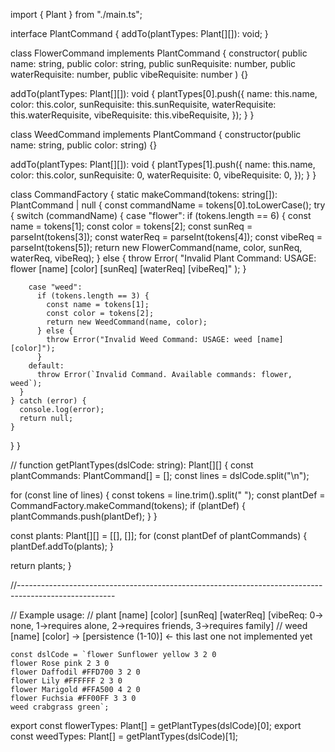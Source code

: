 import { Plant } from "./main.ts";

interface PlantCommand {
  addTo(plantTypes: Plant[][]): void;
}

class FlowerCommand implements PlantCommand {
  constructor(
    public name: string,
    public color: string,
    public sunRequisite: number,
    public waterRequisite: number,
    public vibeRequisite: number
  ) {}

  addTo(plantTypes: Plant[][]): void {
    plantTypes[0].push({
      name: this.name,
      color: this.color,
      sunRequisite: this.sunRequisite,
      waterRequisite: this.waterRequisite,
      vibeRequisite: this.vibeRequisite,
    });
  }
}

class WeedCommand implements PlantCommand {
  constructor(public name: string, public color: string) {}

  addTo(plantTypes: Plant[][]): void {
    plantTypes[1].push({
      name: this.name,
      color: this.color,
      sunRequisite: 0,
      waterRequisite: 0,
      vibeRequisite: 0,
    });
  }
}

class CommandFactory {
  static makeCommand(tokens: string[]): PlantCommand | null {
    const commandName = tokens[0].toLowerCase();
    try {
      switch (commandName) {
        case "flower":
          if (tokens.length == 6) {
            const name = tokens[1];
            const color = tokens[2];
            const sunReq = parseInt(tokens[3]);
            const waterReq = parseInt(tokens[4]);
            const vibeReq = parseInt(tokens[5]);
            return new FlowerCommand(name, color, sunReq, waterReq, vibeReq);
          } else {
            throw Error(
              "Invalid Plant Command: USAGE: flower [name] [color] [sunReq] [waterReq] [vibeReq]"
            );
          }

        case "weed":
          if (tokens.length == 3) {
            const name = tokens[1];
            const color = tokens[2];
            return new WeedCommand(name, color);
          } else {
            throw Error("Invalid Weed Command: USAGE: weed [name] [color]");
          }
        default:
          throw Error(`Invalid Command. Available commands: flower, weed`);
      }
    } catch (error) {
      console.log(error);
      return null;
    }
  }
}

//
function getPlantTypes(dslCode: string): Plant[][] {
  const plantCommands: PlantCommand[] = [];
  const lines = dslCode.split("\n");

  for (const line of lines) {
    const tokens = line.trim().split(" ");
    const plantDef = CommandFactory.makeCommand(tokens);
    if (plantDef) {
      plantCommands.push(plantDef);
    }
  }

  const plants: Plant[][] = [[], []];
  for (const plantDef of plantCommands) {
    plantDef.addTo(plants);
  }

  return plants;
}

//------------------------------------------------------------------------------------------------------

// Example usage:
// plant [name] [color] [sunReq] [waterReq] [vibeReq: 0-> none, 1->requires alone, 2->requires friends, 3->requires family]
// weed [name] [color] -> [persistence (1-10)] <- this last one not implemented yet
```
const dslCode = `flower Sunflower yellow 3 2 0
flower Rose pink 2 3 0
flower Daffodil #FFD700 3 2 0
flower Lily #FFFFFF 2 3 0
flower Marigold #FFA500 4 2 0
flower Fuchsia #FF00FF 3 3 0
weed crabgrass green`;
```
export const flowerTypes: Plant[] = getPlantTypes(dslCode)[0];
export const weedTypes: Plant[] = getPlantTypes(dslCode)[1];